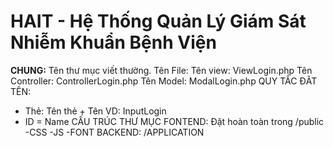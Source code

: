 # HAIT - Hệ Thống Quản Lý Giám Sát Nhiễm Khuẩn Bệnh Viện

<b>CHUNG:</b>
Tên thư mục viết thường.
Tên File: 
  Tên view: ViewLogin.php
  Tên Controller: ControllerLogin.php
  Tên Model: ModalLogin.php
QUY TẮC ĐĂT TÊN:
- Thẻ: Tên thẻ + Tên
  VD: InputLogin
- ID = Name
CẤU TRÚC THƯ MỤC
FONTEND:
Đặt hoàn toàn trong /public
-CSS
-JS
-FONT
BACKEND: /APPLICATION
